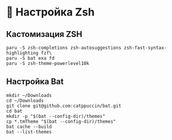 # 🔮 Настройка Zsh

## Кастомизация ZSH

```
paru -S zsh-completions zsh-autosuggestions zsh-fast-syntax-highlighting fzf\
paru -S bat exa fd
paru -S zsh-theme-powerlevel10k
```

## Настройка Bat

```
mkdir ~/Downloads
cd ~/Downloads
git clone git@github.com:catppuccin/bat.git
cd bat
mkdir -p "$(bat --config-dir)/themes"
cp *.tmTheme "$(bat --config-dir)/themes"
bat cache --build
bat --list-themes
```
